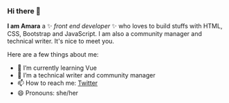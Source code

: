### Hi there 👋

**I am Amara** a ✨ _front end developer_ ✨ who loves to build stuffs with HTML, CSS, Bootstrap and JavaScript. I am also a community manager and technical writer. It's nice to meet you.

Here are a few things about me:
- 🌱 I’m currently learning Vue
- 👯 I’m a technical writer and community manager
- 📫 How to reach me: [Twitter](https://twitter.com/amxrachijohnson)
- 😄 Pronouns: she/her


